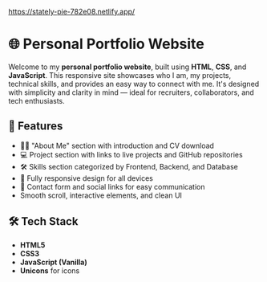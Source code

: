 https://stately-pie-782e08.netlify.app/
# 🌐 Personal Portfolio Website

Welcome to my **personal portfolio website**, built using **HTML**, **CSS**, and **JavaScript**. This responsive site showcases who I am, my projects, technical skills, and provides an easy way to connect with me. It's designed with simplicity and clarity in mind — ideal for recruiters, collaborators, and tech enthusiasts.

## 🚀 Features

- 🧑‍💼 "About Me" section with introduction and CV download
- 💻 Project section with links to live projects and GitHub repositories
- 🛠 Skills section categorized by Frontend, Backend, and Database
- 📱 Fully responsive design for all devices
- 📧 Contact form and social links for easy communication
- Smooth scroll, interactive elements, and clean UI

## 🛠️ Tech Stack

- **HTML5**
- **CSS3**
- **JavaScript (Vanilla)**
- **Unicons** for icons

